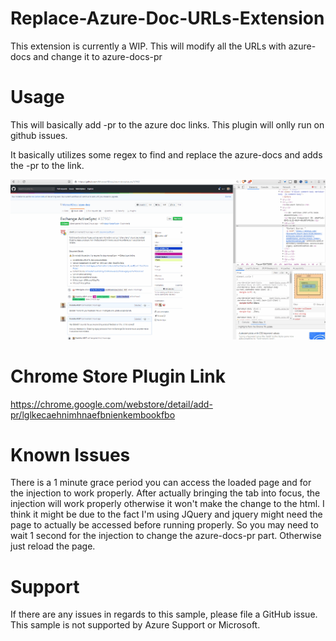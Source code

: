 # Replace-Azure-Doc-URLs-Extension
This extension is currently a WIP. This will modify all the URLs with azure-docs and change it to azure-docs-pr

# Usage

This will basically add -pr to the azure doc links. This plugin will onlly run on github issues. 

It basically utilizes some regex to find and replace the azure-docs and adds the -pr to the link.


![](Gifs/Replacing-PR.gif)

# Chrome Store Plugin Link
https://chrome.google.com/webstore/detail/add-pr/lglkecaehnimhnaefbnienkembookfbo

# Known Issues
There is a 1 minute grace period you can access the loaded page and for the injection to work properly. After actually bringing the tab into focus, the injection will work properly otherwise it won't make the change to the html. I think it might be due to the fact I'm using JQuery and jquery might need the page to actually be accessed before running properly. So you may need to wait 1 second for the injection to change the azure-docs-pr part. Otherwise just reload the page. 

# Support 
If there are any issues in regards to this sample, please file a GitHub issue. This sample is not supported by Azure Support or Microsoft.

